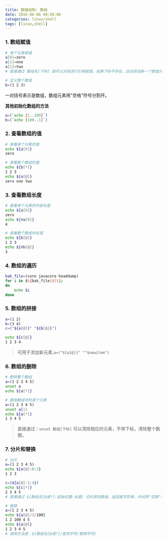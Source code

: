 ```yaml
---
title: 数据结构: 数组
date: 2016-06-06 09:58:00
categories: linux/shell
tags: [linux,shell]
---
```


### 1. 数组赋值
``` bash
# 单个元素赋值
a[0]=zero
a[1]=one
a[2]=two
# 直接通过 数组名[下标] 就可以对其进行引用赋值，如果下标不存在，自动添加新一个数组元素

# 定义整个数组
b=(1 2 3)
```
一对括号表示是数组，数组元素用"空格"符号分割开。

**其他初始化数组的方法**

``` bash
a=(`echo {1..100}`)
b=(`echo {100..1}`)
```

### 2. 查看数组的值
``` bash
# 查看单个元素的值
echo ${a[0]}
zero

# 查看整个数组的值
echo ${b[*]}
1 2 3
echo ${a[@]}
zero one two
```

### 3. 查看数组长度
``` bash
# 查看单个元素的内容长度
echo ${a[0]}
zero
echo ${#a[0]}
4

# 查看整个数组的长度
echo ${b[@]}
1 2 3
echo ${#b[@]}
3
```

### 4. 数组的遍历
``` bash
bak_file=(core javacore headdump)
for i in $\{bak_file[@]\};
do
    echo $i
done
```

### 5. 数组的拼接
``` bash
a=(1 2)
b=(3 4)
c=("${a[@]}" "${b[@]}")

echo ${c[@]}
1 2 3 4
```
> 可用于添加新元素,`a=("${a[@]}" ""$newitem")`

### 6. 数组的删除
``` bash
# 删除整个数组
a=(1 2 3 4 5)
unset a
echo ${a[*]}

# 删除数组中的某个元素
a=(1 2 3 4 5)
unset a[1]   
echo ${a[*]} 
1 3 4 5
```
> 直接通过：`unset 数组[下标]` 可以清除相应的元素，不带下标，清除整个数据。

### 7. 分片和替换
``` bash
# 分片
a=(1 2 3 4 5)
echo ${a[@]:0:3}
1 2 3

c=(${a[@]:1:4})
echo ${c[*]} 
2 3 4 5
# 直接通过 ${数组名[@或*]:起始位置:长度} 切片原先数组，返回是字符串，中间用"空格"分开，因此如果加上"()"，将得到切片数组，上面例子：c 就是一个新数据。

# 替换
a=(1 2 3 4 5)    
echo ${a[@]/3/100}
1 2 100 4 5
echo ${a[@]}
1 2 3 4 5
# 调用方法是：${数组名[@或*]/查找字符/替换字符} 
```
